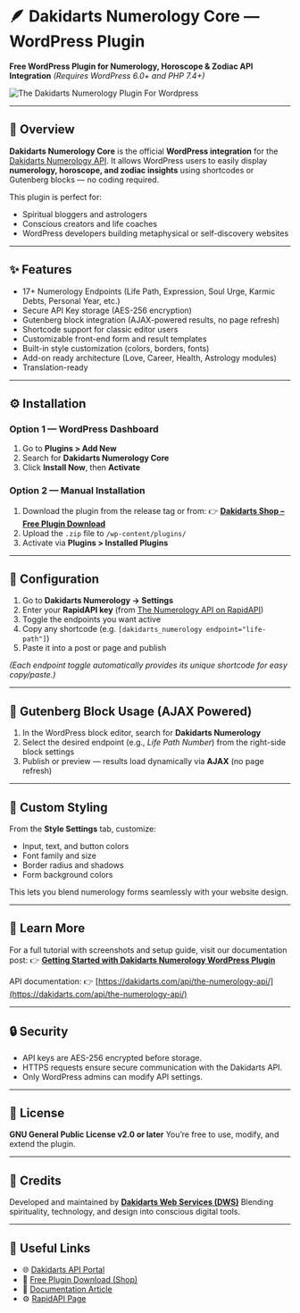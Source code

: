 # 🪶 Dakidarts Numerology Core — WordPress Plugin

**Free WordPress Plugin for Numerology, Horoscope & Zodiac API Integration**
*(Requires WordPress 6.0+ and PHP 7.4+)*

![The Dakidarts Numerology Plugin For Wordpress](https://res.cloudinary.com/ds64xs2lp/image/upload/v1759826979/plugincover_jabtnn.jpg)

---

## 🔮 Overview

**Dakidarts Numerology Core** is the official **WordPress integration** for the [Dakidarts Numerology API](https://dakidarts.com/api/the-numerology-api/).
It allows WordPress users to easily display **numerology, horoscope, and zodiac insights** using shortcodes or Gutenberg blocks — no coding required.

This plugin is perfect for:

* Spiritual bloggers and astrologers
* Conscious creators and life coaches
* WordPress developers building metaphysical or self-discovery websites

---

## ✨ Features

* 17+ Numerology Endpoints (Life Path, Expression, Soul Urge, Karmic Debts, Personal Year, etc.)
* Secure API Key storage (AES-256 encryption)
* Gutenberg block integration (AJAX-powered results, no page refresh)
* Shortcode support for classic editor users
* Customizable front-end form and result templates
* Built-in style customization (colors, borders, fonts)
* Add-on ready architecture (Love, Career, Health, Astrology modules)
* Translation-ready

---

## ⚙️ Installation

### Option 1 — WordPress Dashboard

1. Go to **Plugins > Add New**
2. Search for **Dakidarts Numerology Core**
3. Click **Install Now**, then **Activate**

### Option 2 — Manual Installation

1. Download the plugin from the release tag or from:
   👉 **[Dakidarts Shop – Free Plugin Download](https://shop.dakidarts.com/product/dakidarts-numerology-plugin-core-free-wordpress-plugin-for-numerology-horoscope-zodiac-api-integration/)**
2. Upload the `.zip` file to `/wp-content/plugins/`
3. Activate via **Plugins > Installed Plugins**

---

## 🔑 Configuration

1. Go to **Dakidarts Numerology → Settings**
2. Enter your **RapidAPI key** (from [The Numerology API on RapidAPI](https://rapidapi.com/dakidarts-dakidarts-default/api/the-numerology-api))
3. Toggle the endpoints you want active
4. Copy any shortcode (e.g. `[dakidarts_numerology endpoint="life-path"]`)
5. Paste it into a post or page and publish

*(Each endpoint toggle automatically provides its unique shortcode for easy copy/paste.)*

---

## 🧩 Gutenberg Block Usage (AJAX Powered)

1. In the WordPress block editor, search for **Dakidarts Numerology**
2. Select the desired endpoint (e.g., *Life Path Number*) from the right-side block settings
3. Publish or preview — results load dynamically via **AJAX** (no page refresh)

---

## 🎨 Custom Styling

From the **Style Settings** tab, customize:

* Input, text, and button colors
* Font family and size
* Border radius and shadows
* Form background colors

This lets you blend numerology forms seamlessly with your website design.

---

## 🧠 Learn More

For a full tutorial with screenshots and setup guide, visit our documentation post:
👉 **[Getting Started with Dakidarts Numerology WordPress Plugin](https://hub.dakidarts.com/getting-started-with-dakidarts-numerology-wordpress-plugin/)**

API documentation:
👉 [https://dakidarts.com/api/the-numerology-api/](https://dakidarts.com/api/the-numerology-api/)

---

## 🔒 Security

* API keys are AES-256 encrypted before storage.
* HTTPS requests ensure secure communication with the Dakidarts API.
* Only WordPress admins can modify API settings.

---

## 📜 License

**GNU General Public License v2.0 or later**
You’re free to use, modify, and extend the plugin.

---

## 💫 Credits

Developed and maintained by **[Dakidarts Web Services (DWS)](https://dakidarts.com)**
Blending spirituality, technology, and design into conscious digital tools.

---

## 🔗 Useful Links

* 🌐 [Dakidarts API Portal](https://dakidarts.com/api/the-numerology-api/)
* 🛒 [Free Plugin Download (Shop)](https://shop.dakidarts.com/product/dakidarts-numerology-plugin-core-free-wordpress-plugin-for-numerology-horoscope-zodiac-api-integration/)
* 🧭 [Documentation Article](https://hub.dakidarts.com/getting-started-with-dakidarts-numerology-wordpress-plugin/)
* ⚙️ [RapidAPI Page](https://rapidapi.com/dakidarts-dakidarts-default/api/the-numerology-api)



